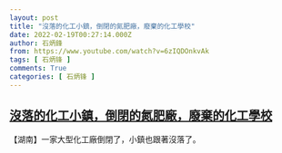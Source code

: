 ```yaml
---
layout: post
title: "沒落的化工小鎮，倒閉的氮肥廠，廢棄的化工學校"
date: 2022-02-19T00:27:14.000Z
author: 石炳鋒
from: https://www.youtube.com/watch?v=6zIQDOnkvAk
tags: [ 石炳锋 ]
comments: True
categories: [ 石炳锋 ]
---
```

<!--1645230434000-->
[沒落的化工小鎮，倒閉的氮肥廠，廢棄的化工學校](https://www.youtube.com/watch?v=6zIQDOnkvAk)
------

<div>
【湖南】一家大型化工廠倒閉了，小鎮也跟著沒落了。
</div>

